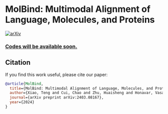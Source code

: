 # MolBind: Multimodal Alignment of Language, Molecules, and Proteins

[![arXiv](https://img.shields.io/badge/arXiv-2205.12454-b31b1b.svg)](https://arxiv.org/abs/2403.08167)

### <ins>Codes will be available soon.

## Citation

If you find this work useful, please cite our paper:
```bibtex
@article{MolBind,
  title={MolBind: Multimodal Alignment of Language, Molecules, and Proteins},
  author={Xiao, Teng and Cui, Chao and Zhu, Huaisheng and Honavar, Vasant},
  journal={arXiv preprint arXiv:2403.08167},
  year={2024}
}
```
